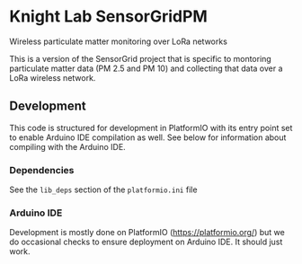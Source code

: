 # Knight Lab SensorGridPM

Wireless particulate matter monitoring over LoRa networks

This is a version of the SensorGrid project that is specific to montoring
particulate matter data (PM 2.5 and PM 10) and collecting that data over a
LoRa wireless network.


## Development

This code is structured for development in PlatformIO with its entry point set
to enable Arduino IDE compilation as well. See below for information about
compiling with the Arduino IDE.

### Dependencies

See the `lib_deps` section of the `platformio.ini` file

### Arduino IDE

Development is mostly done on PlatformIO (https://platformio.org/) but we do
occasional checks to ensure deployment on Arduino IDE. It should just work.
